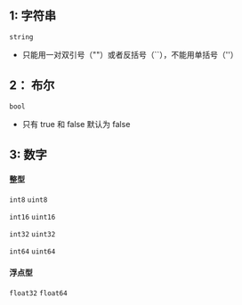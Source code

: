 ## 1: 字符串
`string`
  
- 只能用一对双引号（""）或者反括号（``），不能用单括号（''）

## 2： 布尔
`bool`

- 只有 true 和 false 默认为 false

##  3: 数字

#### 整型
`int8` `uint8`

`int16` `uint16`

`int32` `uint32`

`int64` `uint64`

#### 浮点型
`float32` `float64`

